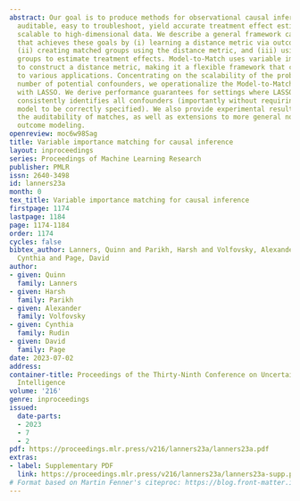 ```yaml
---
abstract: Our goal is to produce methods for observational causal inference that are
  auditable, easy to troubleshoot, yield accurate treatment effect estimates, and
  scalable to high-dimensional data. We describe a general framework called Model-to-Match
  that achieves these goals by (i) learning a distance metric via outcome modeling,
  (ii) creating matched groups using the distance metric, and (iii) using the matched
  groups to estimate treatment effects. Model-to-Match uses variable importance measurements
  to construct a distance metric, making it a flexible framework that can be adapted
  to various applications. Concentrating on the scalability of the problem in the
  number of potential confounders, we operationalize the Model-to-Match framework
  with LASSO. We derive performance guarantees for settings where LASSO outcome modeling
  consistently identifies all confounders (importantly without requiring the linear
  model to be correctly specified). We also provide experimental results demonstrating
  the auditability of matches, as well as extensions to more general nonparametric
  outcome modeling.
openreview: moc6w98Sag
title: Variable importance matching for causal inference
layout: inproceedings
series: Proceedings of Machine Learning Research
publisher: PMLR
issn: 2640-3498
id: lanners23a
month: 0
tex_title: Variable importance matching for causal inference
firstpage: 1174
lastpage: 1184
page: 1174-1184
order: 1174
cycles: false
bibtex_author: Lanners, Quinn and Parikh, Harsh and Volfovsky, Alexander and Rudin,
  Cynthia and Page, David
author:
- given: Quinn
  family: Lanners
- given: Harsh
  family: Parikh
- given: Alexander
  family: Volfovsky
- given: Cynthia
  family: Rudin
- given: David
  family: Page
date: 2023-07-02
address:
container-title: Proceedings of the Thirty-Ninth Conference on Uncertainty in Artificial
  Intelligence
volume: '216'
genre: inproceedings
issued:
  date-parts:
  - 2023
  - 7
  - 2
pdf: https://proceedings.mlr.press/v216/lanners23a/lanners23a.pdf
extras:
- label: Supplementary PDF
  link: https://proceedings.mlr.press/v216/lanners23a/lanners23a-supp.pdf
# Format based on Martin Fenner's citeproc: https://blog.front-matter.io/posts/citeproc-yaml-for-bibliographies/
---
```

